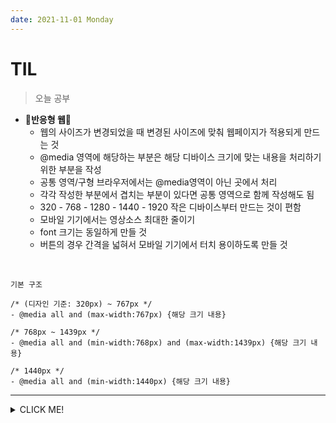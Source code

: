 ```yaml
---
date: 2021-11-01 Monday
---
```


# TIL

> 오늘 공부

- 🚩**반응형 웹**🚩
  - 웹의 사이즈가 변경되었을 때 변경된 사이즈에 맞춰 웹페이지가 적용되게 만드는 것
  - @media 영역에 해당하는 부분은 해당 디바이스 크기에 맞는 내용을 처리하기 위한 부분을 작성
  - 공통 영역/구형 브라우저에서는 @media영역이 아닌 곳에서 처리
  - 각각 작성한 부분에서 겹치는 부분이 있다면 공통 영역으로 함께 작성해도 됨
  - 320 - 768 - 1280 - 1440 - 1920 작은 디바이스부터 만드는 것이 편함
  - 모바일 기기에서는 영상소스 최대한 줄이기
  - font 크기는 동일하게 만들 것
  - 버튼의 경우 간격을 넓혀서 모바일 기기에서 터치 용이하도록 만들 것

<br />

  ```
  기본 구조

  /* (디자인 기준: 320px) ~ 767px */
  - @media all and (max-width:767px) {해당 크기 내용}

  /* 768px ~ 1439px */
  - @media all and (min-width:768px) and (max-width:1439px) {해당 크기 내용}

  /* 1440px */
  - @media all and (min-width:1440px) {해당 크기 내용}
  ```
-----
<details>
<summary>CLICK ME!</summary>  

- https://www.daleseo.com/css-media-queries/

</detials>  
